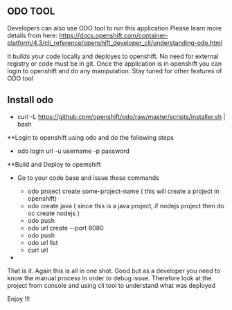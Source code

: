 ## ODO TOOL 
Developers can also use ODO tool to run this application
Please learn more details from here: https://docs.openshift.com/container-platform/4.3/cli_reference/openshift_developer_cli/understanding-odo.html

It builds your code locally and deployes to openshift. No need for external registry or code must be in git. Once the application is in openshift you can login to openshift and do any manipulation. Stay tuned for other features of ODO tool

## Install odo
- curl -L https://github.com/openshift/odo/raw/master/scripts/installer.sh | bash


**Login to openshift using odo and do the following steps

- odo login url -u username -p password

                  
**Build and Deploy to opemshift

- Go to your code base and issue these commands
  - odo project create some-project-name      ( this will create a project in openshift)
  - odo create java            ( since this is a java project, if nodejs project then do oc create nodejs )
  - odo push
  - odo url create --port 8080
  - odo push
  - odo url list
  - curl url
  
-   
That is it. 
Again this is all in one shot. Good but as a developer you need to know the manual process in order to debug issue. Therefore look at the project from console and using cli tool to understand what was deployed

Enjoy !!!


